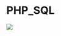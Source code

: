 # PHP_SQL

![](https://cdn.discordapp.com/attachments/801056930680274974/826471938045902908/phptodo.gif)